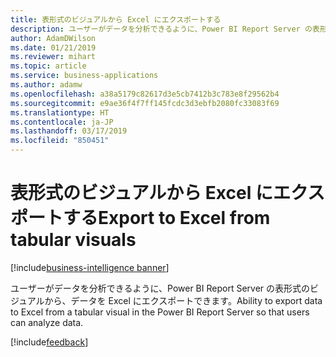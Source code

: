 ```yaml
---
title: 表形式のビジュアルから Excel にエクスポートする
description: ユーザーがデータを分析できるように、Power BI Report Server の表形式のビジュアルから、データを Excel にエクスポートできます。
author: AdamDWilson
ms.date: 01/21/2019
ms.reviewer: mihart
ms.topic: article
ms.service: business-applications
ms.author: adamw
ms.openlocfilehash: a38a5179c82617d3e5cb7412b3c783e8f29562b4
ms.sourcegitcommit: e9ae36f4f7ff145fcdc3d3ebfb2080fc33083f69
ms.translationtype: HT
ms.contentlocale: ja-JP
ms.lasthandoff: 03/17/2019
ms.locfileid: "850451"
---
```

#  <a name="export-to-excel-from-tabular-visuals"></a><span data-ttu-id="b8d6f-103">表形式のビジュアルから Excel にエクスポートする</span><span class="sxs-lookup"><span data-stu-id="b8d6f-103">Export to Excel from tabular visuals</span></span>
[!include[business-intelligence banner](../../includes/business-intelligence.md)]

<span data-ttu-id="b8d6f-104">ユーザーがデータを分析できるように、Power BI Report Server の表形式のビジュアルから、データを Excel にエクスポートできます。</span><span class="sxs-lookup"><span data-stu-id="b8d6f-104">Ability to export data to Excel from a tabular visual in the Power BI Report Server so that users can analyze data.</span></span>

[!include[feedback](../includes/report-server-feedback.md)]
